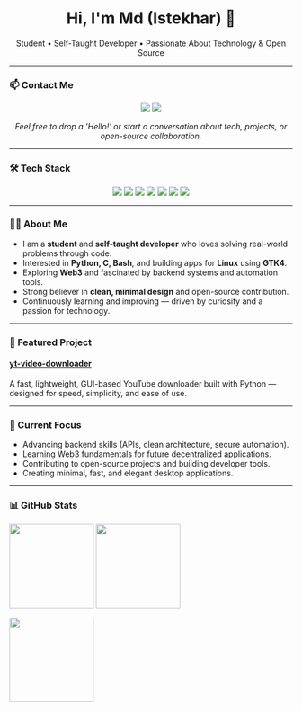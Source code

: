 <h1 align="center">Hi, I'm Md (Istekhar) 👋</h1>
<p align="center">
  Student • Self-Taught Developer • Passionate About Technology & Open Source
</p>

---

### 📫 Contact Me
<p align="center">
  <a href="mailto:istekhar8966@gmail.com"><img src="https://img.shields.io/badge/Email-md.istekhar.dev%40gmail.com-red?style=flat&logo=gmail&logoColor=white" /></a>
  <a href="https://discord.com/users/1144074814672343111"><img src="https://img.shields.io/badge/Discord-Chat%20with%20me-5865F2?style=flat&logo=discord&logoColor=white" /></a>
</p>
<p align="center"><i>Feel free to drop a 'Hello!' or start a conversation about tech, projects, or open-source collaboration.</i></p>

---

### 🛠 Tech Stack
<p align="center">
  <img src="https://img.shields.io/badge/Python-3776AB?style=flat&logo=python&logoColor=white" />
  <img src="https://img.shields.io/badge/C-A8B9CC?style=flat&logo=c&logoColor=black" />
  <img src="https://img.shields.io/badge/Bash-121011?style=flat&logo=gnu-bash&logoColor=white" />
  <img src="https://img.shields.io/badge/Linux-FCC624?style=flat&logo=linux&logoColor=black" />
  <img src="https://img.shields.io/badge/GTK4-3E7FC1?style=flat&logo=gtk&logoColor=white" />
  <img src="https://img.shields.io/badge/Web3-1C1C1C?style=flat&logo=ethereum&logoColor=white" />
  <img src="https://img.shields.io/badge/Open%20Source-3DA639?style=flat&logo=open-source-initiative&logoColor=white" />
</p>

---

### 👨‍💻 About Me
- I am a **student** and **self-taught developer** who loves solving real-world problems through code.  
- Interested in **Python, C, Bash**, and building apps for **Linux** using **GTK4**.  
- Exploring **Web3** and fascinated by backend systems and automation tools.  
- Strong believer in **clean, minimal design** and open-source contribution.  
- Continuously learning and improving — driven by curiosity and a passion for technology.  

---

### 🚀 Featured Project
#### [yt-video-downloader](https://github.com/istekhar8966/yt-video-downloader)
A fast, lightweight, GUI-based YouTube downloader built with Python — designed for speed, simplicity, and ease of use.

---

### 🎯 Current Focus
- Advancing backend skills (APIs, clean architecture, secure automation).  
- Learning Web3 fundamentals for future decentralized applications.  
- Contributing to open-source projects and building developer tools.  
- Creating minimal, fast, and elegant desktop applications.  

---

### 📊 GitHub Stats
<p>
  <img src="https://github-readme-stats.vercel.app/api?username=istekhar8966&show_icons=true&theme=transparent" height="150" />
  <img src="https://github-readme-stats.vercel.app/api/top-langs/?username=istekhar8966&layout=compact&theme=transparent" height="150" />
</p>
<p>
  <img src="https://streak-stats.demolab.com?user=istekhar8966&theme=transparent" height="150" />
</p>
